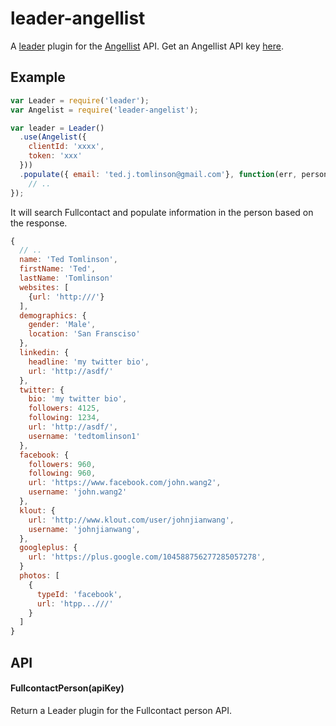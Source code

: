 
# leader-angellist

  A [leader](https://github.com/ivolo/leader) plugin for the [Angellist](https://angellist.com/) API. Get an Angellist API key [here](https://angel.co/api).

## Example

```js
var Leader = require('leader');
var Angelist = require('leader-angelist');

var leader = Leader()
  .use(Angelist({
    clientId: 'xxxx',
    token: 'xxx'
  }))
  .populate({ email: 'ted.j.tomlinson@gmail.com'}, function(err, person) {
    // ..
});
```

It will search Fullcontact and populate information in the person
based on the response.

```js
{
  // ..
  name: 'Ted Tomlinson',
  firstName: 'Ted',
  lastName: 'Tomlinson'
  websites: [
    {url: 'http:///'}
  ],
  demographics: {
    gender: 'Male',
    location: 'San Fransciso'
  },
  linkedin: {
    headline: 'my twitter bio',
    url: 'http://asdf/'
  },
  twitter: {
    bio: 'my twitter bio',
    followers: 4125,
    following: 1234,
    url: 'http://asdf/',
    username: 'tedtomlinson1'
  },
  facebook: {
    followers: 960,
    following: 960,
    url: 'https://www.facebook.com/john.wang2',
    username: 'john.wang2'
  },
  klout: {
    url: 'http://www.klout.com/user/johnjianwang',
    username: 'johnjianwang',
  },
  googleplus: {
    url: 'https://plus.google.com/104588756277285057278',
  }
  photos: [
    {
      typeId: 'facebook',
      url: 'htpp...///'
    }
  ]
}
```

## API

#### FullcontactPerson(apiKey)

  Return a Leader plugin for the Fullcontact person API.
